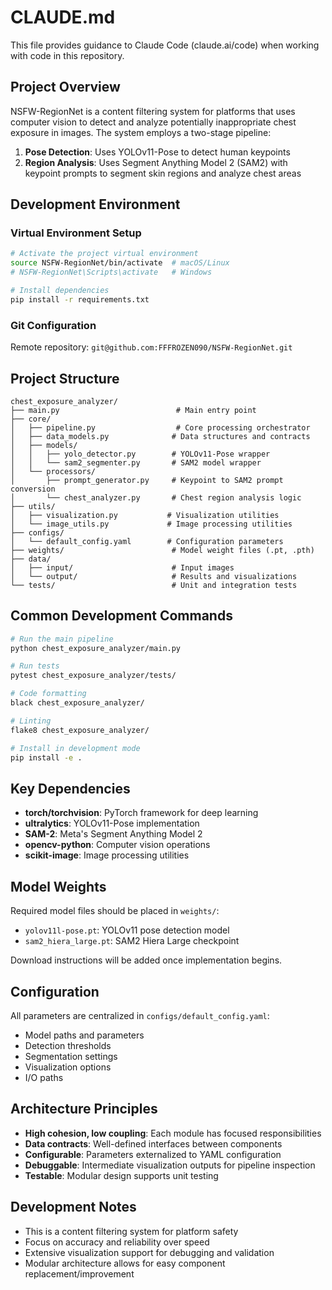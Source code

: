 # CLAUDE.md

This file provides guidance to Claude Code (claude.ai/code) when working with code in this repository.

## Project Overview

NSFW-RegionNet is a content filtering system for platforms that uses computer vision to detect and analyze potentially inappropriate chest exposure in images. The system employs a two-stage pipeline:

1. **Pose Detection**: Uses YOLOv11-Pose to detect human keypoints
2. **Region Analysis**: Uses Segment Anything Model 2 (SAM2) with keypoint prompts to segment skin regions and analyze chest areas

## Development Environment

### Virtual Environment Setup
```bash
# Activate the project virtual environment
source NSFW-RegionNet/bin/activate  # macOS/Linux
# NSFW-RegionNet\Scripts\activate   # Windows

# Install dependencies
pip install -r requirements.txt
```

### Git Configuration
Remote repository: `git@github.com:FFFROZEN090/NSFW-RegionNet.git`

## Project Structure

```
chest_exposure_analyzer/
├── main.py                          # Main entry point
├── core/
│   ├── pipeline.py                  # Core processing orchestrator
│   ├── data_models.py              # Data structures and contracts
│   ├── models/
│   │   ├── yolo_detector.py        # YOLOv11-Pose wrapper
│   │   └── sam2_segmenter.py       # SAM2 model wrapper
│   └── processors/
│       ├── prompt_generator.py     # Keypoint to SAM2 prompt conversion
│       └── chest_analyzer.py       # Chest region analysis logic
├── utils/
│   ├── visualization.py           # Visualization utilities
│   └── image_utils.py             # Image processing utilities
├── configs/
│   └── default_config.yaml        # Configuration parameters
├── weights/                        # Model weight files (.pt, .pth)
├── data/
│   ├── input/                      # Input images
│   └── output/                     # Results and visualizations
└── tests/                          # Unit and integration tests
```

## Common Development Commands

```bash
# Run the main pipeline
python chest_exposure_analyzer/main.py

# Run tests
pytest chest_exposure_analyzer/tests/

# Code formatting
black chest_exposure_analyzer/

# Linting
flake8 chest_exposure_analyzer/

# Install in development mode
pip install -e .
```

## Key Dependencies

- **torch/torchvision**: PyTorch framework for deep learning
- **ultralytics**: YOLOv11-Pose implementation
- **SAM-2**: Meta's Segment Anything Model 2
- **opencv-python**: Computer vision operations
- **scikit-image**: Image processing utilities

## Model Weights

Required model files should be placed in `weights/`:
- `yolov11l-pose.pt`: YOLOv11 pose detection model
- `sam2_hiera_large.pt`: SAM2 Hiera Large checkpoint

Download instructions will be added once implementation begins.

## Configuration

All parameters are centralized in `configs/default_config.yaml`:
- Model paths and parameters
- Detection thresholds
- Segmentation settings
- Visualization options
- I/O paths

## Architecture Principles

- **High cohesion, low coupling**: Each module has focused responsibilities
- **Data contracts**: Well-defined interfaces between components
- **Configurable**: Parameters externalized to YAML configuration
- **Debuggable**: Intermediate visualization outputs for pipeline inspection
- **Testable**: Modular design supports unit testing

## Development Notes

- This is a content filtering system for platform safety
- Focus on accuracy and reliability over speed
- Extensive visualization support for debugging and validation
- Modular architecture allows for easy component replacement/improvement